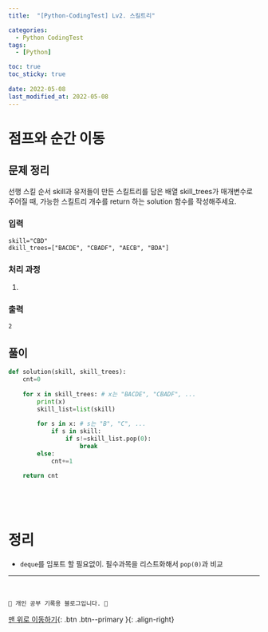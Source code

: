 ```yaml
---
title:  "[Python-CodingTest] Lv2. 스킬트리"

categories:
  - Python CodingTest
tags:
  - [Python]

toc: true
toc_sticky: true
 
date: 2022-05-08
last_modified_at: 2022-05-08
---
```


# 점프와 순간 이동
## 문제 정리
선행 스킬 순서 skill과 유저들이 만든 스킬트리를 담은 배열 skill_trees가 매개변수로 주어질 때, 가능한 스킬트리 개수를 return 하는 solution 함수를 작성해주세요.

### 입력
```
skill="CBD"
dkill_trees=["BACDE", "CBADF", "AECB", "BDA"]
```
### 처리 과정
1. 

### 출력
```
2
```
## 풀이 
```py
def solution(skill, skill_trees):
    cnt=0
    
    for x in skill_trees: # x는 "BACDE", "CBADF", ...
        print(x)
        skill_list=list(skill)
        
        for s in x: # s는 "B", "C", ...
            if s in skill:
                if s!=skill_list.pop(0):
                    break
        else:
            cnt+=1
    
    return cnt
                    
                    
        
        
```
# 정리
- `deque`를 임포트 할 필요없이. 필수과목을 리스트화해서 `pop(0)`과 비교

***
<br>

    💛 개인 공부 기록용 블로그입니다. 👻

[맨 위로 이동하기](#){: .btn .btn--primary }{: .align-right}